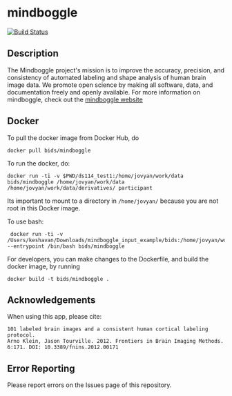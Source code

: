 # mindboggle

[![Build Status](https://circleci.com/gh/BIDS-Apps/mindboggle.png?circle-token=:d4d232bd9d9bcf925155774e1b2d24cdc365bd19)](https://circleci.com/gh/BIDS-Apps/mindboggle)  

## Description 

The Mindboggle project's mission is to improve the accuracy, precision, and consistency of automated labeling and shape analysis of human brain image data. We promote open science by making all software, data, and documentation freely and openly available. For more information on mindboggle, check out the [mindboggle website](http://mindboggle.readthedocs.io/en/latest/#preprocessing)

## Docker 

To pull the docker image from Docker Hub, do 

```
docker pull bids/mindboggle
```

To run the docker, do:

```
docker run -ti -v $PWD/ds114_test1:/home/jovyan/work/data bids/mindboggle /home/jovyan/work/data /home/jovyan/work/data/derivatives/ participant
```

Its important to mount to a directory in `/home/jovyan/` because you are not root in this Docker image.

To use bash:

```
 docker run -ti -v /Users/keshavan/Downloads/mindboggle_input_example/bids:/home/jovyan/work/data --entrypoint /bin/bash bids/mindboggle 
```

For developers, you can make changes to the Dockerfile, and build the docker image, by running

```
docker build -t bids/mindboggle .
```

## Acknowledgements

When using this app, please cite:

```
101 labeled brain images and a consistent human cortical labeling protocol.
Arno Klein, Jason Tourville. 2012. Frontiers in Brain Imaging Methods.
6:171. DOI: 10.3389/fnins.2012.00171
```


## Error Reporting

Please report errors on the Issues page of this repository.
